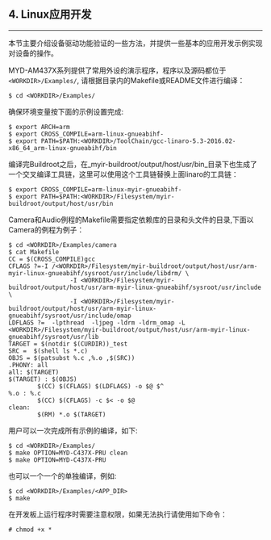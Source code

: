 ## 4. Linux应用开发

---

本节主要介绍设备驱动功能验证的一些方法，并提供一些基本的应用开发示例实现对设备的操作。

MYD-AM437X系列提供了常用外设的演示程序，程序以及源码都位于`<WORKDIR>/Examples/`, 请根据目录内的Makefile或README文件进行编译：

```
$ cd <WORKDIR>/Examples/
```

确保环境变量按下面的示例设置完成:

```
$ export ARCH=arm
$ export CROSS_COMPILE=arm-linux-gnueabihf-
$ export PATH=$PATH:<WORKDIR>/ToolChain/gcc-linaro-5.3-2016.02-x86_64_arm-linux-gnueabihf/bin
```

编译完Buildroot之后，在_myir-buildroot/output/host/usr/bin_目录下也生成了一个交叉编译工具链，这里可以使用这个工具链替换上面linaro的工具链：

```
$ export CROSS_COMPILE=arm-linux-myir-gnueabihf-
$ export PATH=$PATH:<WORKDIR>/Filesystem/myir-buildroot/output/host/usr/bin
```

Camera和Audio例程的Makefile需要指定依赖库的目录和头文件的目录,下面以Camera的例程为例子：

```
$ cd <WORKDIR>/Examples/camera
$ cat Makefile
CC = $(CROSS_COMPILE)gcc
CFLAGS ?=-I /<WORKDIR>/Filesystem/myir-buildroot/output/host/usr/arm-myir-linux-gnueabihf/sysroot/usr/include/libdrm/ \
                 -I <WORKDIR>/Filesystem/myir-buildroot/output/host/usr/arm-myir-linux-gnueabihf/sysroot/usr/include \
                 -I <WORKDIR>/Filesystem/myir-buildroot/output/host/usr/arm-myir-linux-gnueabihf/sysroot/usr/include/omap
LDFLAGS ?=  -lpthread  -ljpeg -ldrm -ldrm_omap -L <WORKDIR>/Filesystem/myir-buildroot/output/host/usr/arm-myir-linux-gnueabihf/sysroot/usr/lib
TARGET = $(notdir $(CURDIR))_test
SRC =  $(shell ls *.c)
OBJS = $(patsubst %.c ,%.o ,$(SRC))
.PHONY: all
all: $(TARGET)
$(TARGET) : $(OBJS)
        $(CC) $(CFLAGS) $(LDFLAGS) -o $@ $^
%.o : %.c
        $(CC) $(CFLAGS) -c $< -o $@ 
clean:
        $(RM) *.o $(TARGET)
```

用户可以一次完成所有示例的编译，如下:

```
$ cd <WORKDIR>/Examples/
$ make OPTION=MYD-C437X-PRU clean
$ make OPTION=MYD-C437X-PRU
```



也可以一个一个的单独编译，例如:

```
$ cd <WORKDIR>/Examples/<APP_DIR>
$ make
```

在开发板上运行程序时需要注意权限，如果无法执行请使用如下命令：

```
# chmod +x *
```



